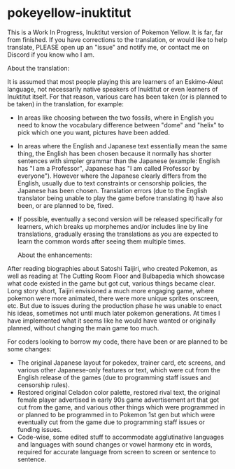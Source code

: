 # pokeyellow-inuktitut

 This is a Work In Progress, Inuktitut version of Pokemon Yellow. It is far, far from finished. If you have corrections to the translation, or would like to help translate, PLEASE open up an "issue" and notify me, or contact me on Discord if you know who I am.

About the translation:

It is assumed that most people playing this are learners of an Eskimo-Aleut language, not necessarily native speakers of Inuktitut or even learners of Inuktitut itself. For that reason, various care has been taken (or is planned to be taken) in the translation, for example:

- In areas like choosing between the two fossils, where in English you need to know the vocabulary difference between "dome" and "helix" to pick which one you want, pictures have been added.

- In areas where the English and Japanese text essentially mean the same thing, the English has been chosen because it normally has shorter sentences with simpler grammar than the Japanese (example: English has "I am a Professor", Japanese has "I am called Professor by everyone"). However where the Japanese clearly differs from the English, usually due to text constraints or censorship policies, the Japanese has been chosen. Translation errors (due to the English translator being unable to play the game before translating it) have also been, or are planned to be, fixed.

- If possible, eventually a second version will be released specifically for learners, which breaks up morphemes and/or includes line by line translations, gradually erasing the translations as you are expected to learn the common words after seeing them multiple times.

  About the enhancements:

After reading biographies about Satoshi Taijiri, who created Pokemon, as well as reading at The Cutting Room Floor and Bulbapedia which showcase what code existed in the game but got cut, various things became clear. Long story short, Taijiri envisioned a much more engaging game, where pokemon were more animated, there were more unique sprites onscreen, etc. But due to issues during the production phase he was unable to enact his ideas, sometimes not until much later pokemon generations. At times I have implemented what it seems like he would have wanted or originally planned, without changing the main game too much.
 
 For coders looking to borrow my code, there have been or are planned to be some changes:

- The original Japanese layout for pokedex, trainer card, etc screens, and various other Japanese-only features or text, which were cut from the English release of the games (due to programming staff issues and censorship rules).
- Restored original Celadon color palette, restored rival text, the original female player advertised in early 90s game advertisement art that got cut from the game, and various other things which were programmed in or planned to be programmed in to Pokemon 1st gen but which were eventually cut from the game due to programming staff issues or funding issues.
- Code-wise, some edited stuff to accommodate agglutinative languages and languages with sound changes or vowel harmony etc in words, required for accurate language from screen to screen or sentence to sentence.
